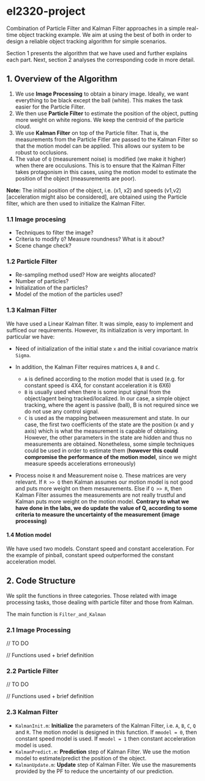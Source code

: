# el2320-project

Combination of Particle Filter and Kalman Filter approaches in a simple real-time object tracking example. We aim at using the best of both in order to design a reliable object tracking algorithm for simple scenarios.

Section 1 presents the algorithm that we have used and further explains each part. Next, section 2 analyses the corresponding code in more detail.

## 1. Overview of the Algorithm

1. We use **Image Processing** to obtain a binary image. Ideally, we want everything to be black except the ball (white). This makes the task easier for the Particle Filter.
2. We then use **Particle Filter** to estimate the position of the object, putting more weight on white regions. We keep the centroid of the particle cloud.
3. We use **Kalman Filter** on top of the Particle filter. That is, the measurements from the Particle Fitler are passed to the Kalman Filter so that the motion model can be applied. This allows our system to be robust to occlusions.
5. The value of `Q` (measurement noise) is modified (we make it higher) when there are occulusions. This is to ensure that the Kalman Filter takes protagonism in this cases, using the motion model to estimate the position of the object (measurements are poor). 

**Note:** The initial position of the object, i.e. (x1, x2) and speeds (v1,v2) [acceleration might also be considered], are obtained using the Particle filter, which are then used to initialize the Kalman Filter. 

### 1.1 Image procesing
- Techniques to filter the image?
- Criteria to modify `Q`? Measure roundness? What is it about? 
- Scene change check?

### 1.2 Particle Filter
- Re-sampling method used? How are weights allocated?
- Number of particles?
- Initialization of the particles?
- Model of the motion of the particles used?

### 1.3 Kalman Filter

We have used a Linear Kalman filter. It was simple, easy to implement and sufficed our requirements. However, its initialization is very important. In particular we have:

- Need of initialization of the initial state `x` and the initial covariance matrix `Sigma`.
- In addition, the Kalman Filter requires matrices `A`, `B` and `C`.
  - `A` is defined according to the motion model that is used (e.g. for constant speed is 4X4, for constant acceleration it is 6X6)
  - `B` is usually used when there is some input signal from the object/agent being tracked/localized. In our case, a simple object tracking, where the agent is passive (ball), B is not required since we do not use any control signal.
  - `C` is used as  the mapping between measurement and state. In our case, the first two coefficients of the state are the position (x and y axis) which is what the measurement is capable of obtaining. However, the other parameters in the state are hidden and thus no measurements are obtained. Nonetheless, some simple techniques could be used in order to estimate them (**however this could compromise the performance of the motion model**, since we might measure speeds accelerations erroneously)
  
- Process noise `R` and Measurement noise `Q`. These matrices are very relevant.  If `R >> Q` then Kalman assumes our motion model is not good and puts more weight on them mesaurements. Else if `Q >> R`,  then Kalman Filter assumes the measurements are not really trustful and Kalman puts more weight on the motion model. **Contrary to what we have done in the labs, we do update the value of Q, according to some criteria to measure the uncertainty of the measurement (image processing)**

#### 1.4 Motion model

We have used two models. Constant speed and constant acceleration. For the example of pinball, constant speed outperformed the constant acceleration model.

## 2. Code Structure
We split the functions in three categories. Those related with image processing tasks, those dealing with particle filter and those from Kalman.

The main function is `Filter_and_Kalman`

### 2.1 Image Processing
// TO DO

// Functions used + brief definition

### 2.2 Particle Filter
// TO DO

// Functions used + brief definition

### 2.3 Kalman Filter
- `KalmanInit.m`: **Initialize** the parameters of the Kalman Filter, i.e. `A`, `B`, `C`, `Q` and `R`. The motion model is designed in this function. If `mmodel = 0`, then constant speed model is used. If `mmodel = 1` then constant acceleration model is used. 
- `KalmanPredict.m`: **Prediction** step of Kalman Filter. We use the motion model to estimate/predict the position of the object.
- `KalmanUpdate.m`: **Update** step of Kalman Filter. We use the masurements provided by the PF to reduce the uncertainty of our prediction.
